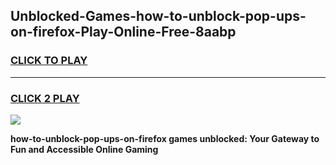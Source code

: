 
## Unblocked-Games-how-to-unblock-pop-ups-on-firefox-Play-Online-Free-8aabp
<h3>
<a href="https://premium76.site?title=how-to-unblock-pop-ups-on-firefox&ref=26A">CLICK TO PLAY</a></h3>
<hr>

<h3>
<a href="https://premium76.site?title=how-to-unblock-pop-ups-on-firefox&ref=26A">CLICK 2 PLAY</a>
  
</h3>

<a href="https://premium76.site?title=how-to-unblock-pop-ups-on-firefox&ref=26A"><img src="https://clearcache.store/games.png"></a>


**how-to-unblock-pop-ups-on-firefox games unblocked: Your Gateway to Fun and Accessible Online Gaming**

